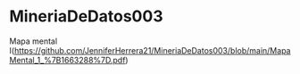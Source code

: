 # MineriaDeDatos003
Mapa mental I(https://github.com/JenniferHerrera21/MineriaDeDatos003/blob/main/MapaMental_1_%7B1663288%7D.pdf)

